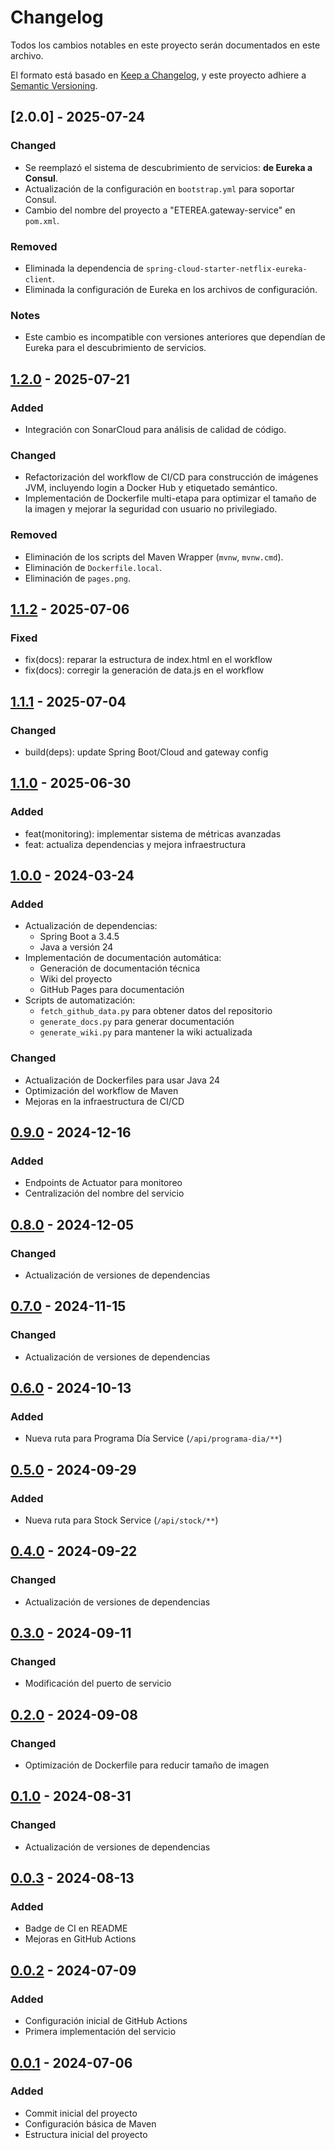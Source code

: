 # Changelog

Todos los cambios notables en este proyecto serán documentados en este archivo.

El formato está basado en [Keep a Changelog](https://keepachangelog.com/en/1.0.0/),
y este proyecto adhiere a [Semantic Versioning](https://semver.org/spec/v2.0.0.html).

## [2.0.0] - 2025-07-24
### Changed
- Se reemplazó el sistema de descubrimiento de servicios: **de Eureka a Consul**.
- Actualización de la configuración en `bootstrap.yml` para soportar Consul.
- Cambio del nombre del proyecto a "ETEREA.gateway-service" en `pom.xml`.

### Removed
- Eliminada la dependencia de `spring-cloud-starter-netflix-eureka-client`.
- Eliminada la configuración de Eureka en los archivos de configuración.

### Notes
- Este cambio es incompatible con versiones anteriores que dependían de Eureka para el descubrimiento de servicios.

## [1.2.0] - 2025-07-21
### Added
- Integración con SonarCloud para análisis de calidad de código.

### Changed
- Refactorización del workflow de CI/CD para construcción de imágenes JVM, incluyendo login a Docker Hub y etiquetado semántico.
- Implementación de Dockerfile multi-etapa para optimizar el tamaño de la imagen y mejorar la seguridad con usuario no privilegiado.

### Removed
- Eliminación de los scripts del Maven Wrapper (`mvnw`, `mvnw.cmd`).
- Eliminación de `Dockerfile.local`.
- Eliminación de `pages.png`.

## [1.1.2] - 2025-07-06
### Fixed
- fix(docs): reparar la estructura de index.html en el workflow
- fix(docs): corregir la generación de data.js en el workflow

## [1.1.1] - 2025-07-04
### Changed
- build(deps): update Spring Boot/Cloud and gateway config

## [1.1.0] - 2025-06-30
### Added
- feat(monitoring): implementar sistema de métricas avanzadas
- feat: actualiza dependencias y mejora infraestructura

## [1.0.0] - 2024-03-24
### Added
- Actualización de dependencias:
  - Spring Boot a 3.4.5
  - Java a versión 24
- Implementación de documentación automática:
  - Generación de documentación técnica
  - Wiki del proyecto
  - GitHub Pages para documentación
- Scripts de automatización:
  - `fetch_github_data.py` para obtener datos del repositorio
  - `generate_docs.py` para generar documentación
  - `generate_wiki.py` para mantener la wiki actualizada

### Changed
- Actualización de Dockerfiles para usar Java 24
- Optimización del workflow de Maven
- Mejoras en la infraestructura de CI/CD

## [0.9.0] - 2024-12-16
### Added
- Endpoints de Actuator para monitoreo
- Centralización del nombre del servicio

## [0.8.0] - 2024-12-05
### Changed
- Actualización de versiones de dependencias

## [0.7.0] - 2024-11-15
### Changed
- Actualización de versiones de dependencias

## [0.6.0] - 2024-10-13
### Added
- Nueva ruta para Programa Día Service (`/api/programa-dia/**`)

## [0.5.0] - 2024-09-29
### Added
- Nueva ruta para Stock Service (`/api/stock/**`)

## [0.4.0] - 2024-09-22
### Changed
- Actualización de versiones de dependencias

## [0.3.0] - 2024-09-11
### Changed
- Modificación del puerto de servicio

## [0.2.0] - 2024-09-08
### Changed
- Optimización de Dockerfile para reducir tamaño de imagen

## [0.1.0] - 2024-08-31
### Changed
- Actualización de versiones de dependencias

## [0.0.3] - 2024-08-13
### Added
- Badge de CI en README
- Mejoras en GitHub Actions

## [0.0.2] - 2024-07-09
### Added
- Configuración inicial de GitHub Actions
- Primera implementación del servicio

## [0.0.1] - 2024-07-06
### Added
- Commit inicial del proyecto
- Configuración básica de Maven
- Estructura inicial del proyecto

[1.2.0]: https://github.com/ETEREA-services/ETEREA.gateway-service/compare/v1.1.2...v1.2.0
[1.1.2]: https://github.com/ETEREA-services/ETEREA.gateway-service/compare/v1.1.1...v1.1.2
[1.1.1]: https://github.com/ETEREA-services/ETEREA.gateway-service/compare/v1.1.0...v1.1.1
[1.1.0]: https://github.com/ETEREA-services/ETEREA.gateway-service/compare/v1.0.0...v1.1.0
[1.0.0]: https://github.com/ETEREA-services/ETEREA.gateway-service/compare/v0.9.0...v1.0.0
[0.9.0]: https://github.com/ETEREA-services/ETEREA.gateway-service/compare/v0.8.0...v0.9.0
[0.8.0]: https://github.com/ETEREA-services/ETEREA.gateway-service/compare/v0.7.0...v0.8.0
[0.7.0]: https://github.com/ETEREA-services/ETEREA.gateway-service/compare/v0.6.0...v0.7.0
[0.6.0]: https://github.com/ETEREA-services/ETEREA.gateway-service/compare/v0.5.0...v0.6.0
[0.5.0]: https://github.com/ETEREA-services/ETEREA.gateway-service/compare/v0.4.0...v0.5.0
[0.4.0]: https://github.com/ETEREA-services/ETEREA.gateway-service/compare/v0.3.0...v0.4.0
[0.3.0]: https://github.com/ETEREA-services/ETEREA.gateway-service/compare/v0.2.0...v0.3.0
[0.2.0]: https://github.com/ETEREA-services/ETEREA.gateway-service/compare/v0.1.0...v0.2.0
[0.1.0]: https://github.com/ETEREA-services/ETEREA.gateway-service/compare/v0.0.3...v0.1.0
[0.0.3]: https://github.com/ETEREA-services/ETEREA.gateway-service/compare/v0.0.2...v0.0.3
[0.0.2]: https://github.com/ETEREA-services/ETEREA.gateway-service/compare/v0.0.1...v0.0.2
[0.0.1]: https://github.com/ETEREA-services/ETEREA.gateway-service/releases/tag/v0.0.1